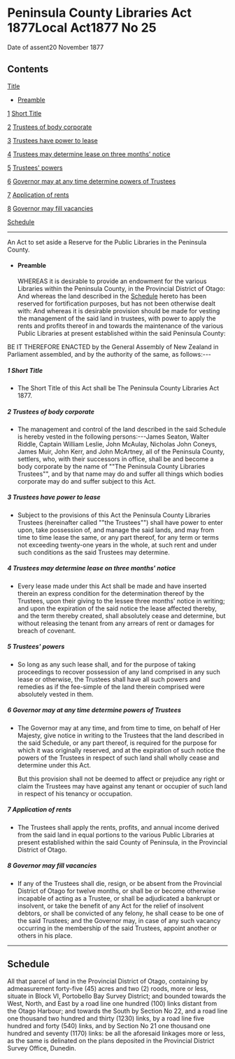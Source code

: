 # Peninsula County Libraries Act 1877Local Act1877 No 25

Date of assent20 November 1877

## Contents

[Title][0]
    
*   [Preamble][1]

[1][2] [Short Title][2]

[2][3] [Trustees of body corporate][3]

[3][4] [Trustees have power to lease][4]

[4][5] [Trustees may determine lease on three months' notice][5]

[5][6] [Trustees' powers][6]

[6][7] [Governor may at any time determine powers of Trustees][7]

[7][8] [Application of rents][8]

[8][9] [Governor may fill vacancies][9]

[Schedule][10]  
[][10]

---

An Act to set aside a Reserve for the Public Libraries in the Peninsula County.
    
*   #### Preamble
    
    WHEREAS it is desirable to provide an endowment for the various Libraries within the Peninsula County, in the Provincial District of Otago: And whereas the land described in the [Schedule][10] hereto has been reserved for fortification purposes, but has not been otherwise dealt with: And whereas it is desirable provision should be made for vesting the management of the said land in trustees, with power to apply the rents and profits thereof in and towards the maintenance of the various Public Libraries at present established within the said Peninsula County:

BE IT THEREFORE ENACTED by the General Assembly of New Zealand in Parliament assembled, and by the authority of the same, as follows:---

##### 1 Short Title
    
*   The Short Title of this Act shall be The Peninsula County Libraries Act 1877\.

##### 2 Trustees of body corporate
    
*   The management and control of the land described in the said Schedule is hereby vested in the following persons:---James Seaton, Walter Riddle, Captain William Leslie, John McAulay, Nicholas John Coneys, James Muir, John Kerr, and John McArtney, all of the Peninsula County, settlers, who, with their successors in office, shall be and become a body corporate by the name of ""The Peninsula County Libraries Trustees"", and by that name may do and suffer all things which bodies corporate may do and suffer subject to this Act.

##### 3 Trustees have power to lease
    
*   Subject to the provisions of this Act the Peninsula County Libraries Trustees (hereinafter called ""the Trustees"") shall have power to enter upon, take possession of, and manage the said lands, and may from time to time lease the same, or any part thereof, for any term or terms not exceeding twenty-one years in the whole, at such rent and under such conditions as the said Trustees may determine.

##### 4 Trustees may determine lease on three months' notice
    
*   Every lease made under this Act shall be made and have inserted therein an express condition for the determination thereof by the Trustees, upon their giving to the lessee three months' notice in writing; and upon the expiration of the said notice the lease affected thereby, and the term thereby created, shall absolutely cease and determine, but without releasing the tenant from any arrears of rent or damages for breach of covenant.

##### 5 Trustees' powers
    
*   So long as any such lease shall, and for the purpose of taking proceedings to recover possession of any land comprised in any such lease or otherwise, the Trustees shall have all such powers and remedies as if the fee-simple of the land therein comprised were absolutely vested in them.

##### 6 Governor may at any time determine powers of Trustees
    
*   The Governor may at any time, and from time to time, on behalf of Her Majesty, give notice in writing to the Trustees that the land described in the said Schedule, or any part thereof, is required for the purpose for which it was originally reserved, and at the expiration of such notice the powers of the Trustees in respect of such land shall wholly cease and determine under this Act.
    
    But this provision shall not be deemed to affect or prejudice any right or claim the Trustees may have against any tenant or occupier of such land in respect of his tenancy or occupation.

##### 7 Application of rents
    
*   The Trustees shall apply the rents, profits, and annual income derived from the said land in equal portions to the various Public Libraries at present established within the said County of Peninsula, in the Provincial District of Otago.

##### 8 Governor may fill vacancies
    
*   If any of the Trustees shall die, resign, or be absent from the Provincial District of Otago for twelve months, or shall be or become otherwise incapable of acting as a Trustee, or shall be adjudicated a bankrupt or insolvent, or take the benefit of any Act for the relief of insolvent debtors, or shall be convicted of any felony, he shall cease to be one of the said Trustees; and the Governor may, in case of any such vacancy occurring in the membership of the said Trustees, appoint another or others in his place.

---

## Schedule

All that parcel of land in the Provincial District of Otago, containing by admeasurement forty-five (45) acres and two (2) roods, more or less, situate in Block VI, Portobello Bay Survey District; and bounded towards the West, North, and East by a road line one hundred (100) links distant from the Otago Harbour; and towards the South by Section No 22, and a road line one thousand two hundred and thirty (1230) links, by a road line five hundred and forty (540) links, and by Section No 21 one thousand one hundred and seventy (1170) links: be all the aforesaid linkages more or less, as the same is delinated on the plans deposited in the Provincial District Survey Office, Dunedin.

[0]: http://www.legislation.govt.nz/act/local/1877/0025/latest/whole.html#DLM13164
[1]: http://www.legislation.govt.nz/act/local/1877/0025/latest/whole.html#DLM13165
[2]: http://www.legislation.govt.nz/act/local/1877/0025/latest/whole.html#DLM13168
[3]: http://www.legislation.govt.nz/act/local/1877/0025/latest/whole.html#DLM13169
[4]: http://www.legislation.govt.nz/act/local/1877/0025/latest/whole.html#DLM13170
[5]: http://www.legislation.govt.nz/act/local/1877/0025/latest/whole.html#DLM13171
[6]: http://www.legislation.govt.nz/act/local/1877/0025/latest/whole.html#DLM13172
[7]: http://www.legislation.govt.nz/act/local/1877/0025/latest/whole.html#DLM13173
[8]: http://www.legislation.govt.nz/act/local/1877/0025/latest/whole.html#DLM13174
[9]: http://www.legislation.govt.nz/act/local/1877/0025/latest/whole.html#DLM13175
[10]: http://www.legislation.govt.nz/act/local/1877/0025/latest/whole.html#DLM13176